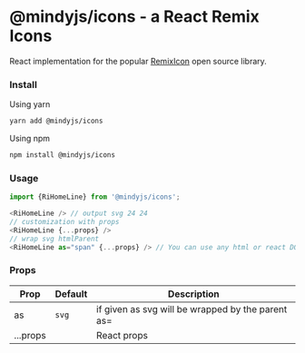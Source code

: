 # @mindyjs/icons - a React Remix Icons
React implementation for the popular [RemixIcon](https://remixicon.com) open source library.

### Install
Using yarn
```bash
yarn add @mindyjs/icons
```

Using npm

```bash
npm install @mindyjs/icons
```


### Usage
```javascript
import {RiHomeLine} from '@mindyjs/icons';
```

```javascript
<RiHomeLine /> // output svg 24 24
// customization with props
<RiHomeLine {...props} />
// wrap svg htmlParent
<RiHomeLine as="span" {...props} /> // You can use any html or react DOM element
```

### Props
|Prop|Default|Description|
|----|-----|-----|
|as|`svg`| if given as svg will be wrapped by the parent as=<Tag>|
|...props|` `|React props|
